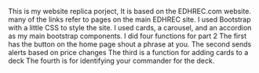 This is my website replica porject, It is based on the EDHREC.com website.
many of the links refer to pages on the main EDHREC site.
I used Bootstrap with a little CSS to style the site.
I used cards, a carousel, and an accordion as my main bootstrap components.
I did four functions for part 2 
The first has the button on the home page shout a phrase at you.
The second sends alerts based on price changes
The third is a function for adding cards to a deck
The fourth is for identifying your commander for the deck.

